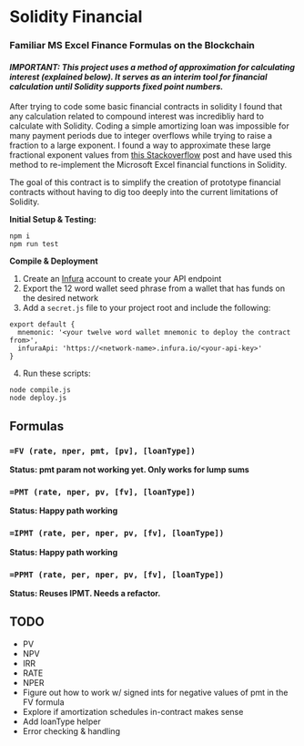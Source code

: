 # Solidity Financial
### Familiar MS Excel Finance Formulas on the Blockchain

#### _IMPORTANT: This project uses a method of approximation for calculating interest (explained below). It serves as an interim tool for financial calculation until Solidity supports fixed point numbers._

After trying to code some basic financial contracts in solidity I found that any calculation related to compound interest was incredibliy hard to calculate with Solidity. Coding a simple amortizing loan was impossible for many payment periods due to integer overflows while trying to raise a fraction to a large exponent. I found a way to approximate these large fractional exponent values from [this Stackoverflow](https://ethereum.stackexchange.com/questions/10425/is-there-any-efficient-way-to-compute-the-exponentiation-of-a-fraction-and-an-in) post and have used this method to re-implement the Microsoft Excel financial functions in Solidity.

The goal of this contract is to simplify the creation of prototype financial contracts without having to dig too deeply into the current limitations of Solidity.

**Initial Setup & Testing:**
```
npm i 
npm run test
```

**Compile & Deployment**
1. Create an [Infura](https://infura.io/) account to create your API endpoint
2. Export the 12 word wallet seed phrase from a wallet that has funds on the desired network
3. Add a `secret.js` file to your project root and include the following:
```
export default {
  mnemonic: '<your twelve word wallet mnemonic to deploy the contract from>',
  infuraApi: 'https://<network-name>.infura.io/<your-api-key>'
}
```
4. Run these scripts:
```
node compile.js
node deploy.js
```

## Formulas

### `=FV (rate, nper, pmt, [pv], [loanType])`
**Status: pmt param not working yet. Only works for lump sums**

### `=PMT (rate, nper, pv, [fv], [loanType])`
**Status: Happy path working**


### `=IPMT (rate, per, nper, pv, [fv], [loanType])`
**Status: Happy path working**

### `=PPMT (rate, per, nper, pv, [fv], [loanType])`
**Status: Reuses IPMT. Needs a refactor.**

## TODO
- PV
- NPV
- IRR
- RATE
- NPER
- Figure out how to work w/ signed ints for negative values of pmt in the FV formula
- Explore if amortization schedules in-contract makes sense
- Add loanType helper
- Error checking & handling
